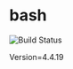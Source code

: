 # bash

![Build Status](https://travis-ci.org/cyber-dojo-languages/bash.svg?branch=master)

Version=4.4.19